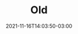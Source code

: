 ---
# Essential settings
title: "Old"
type: "section"
date: 2021-11-16T14:03:50-03:00
translationKey: "Old"

# Scheduling
draft: false

# Meta
summary: 
---